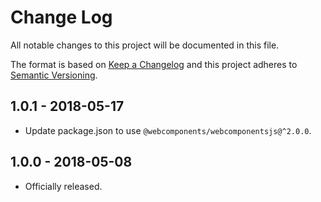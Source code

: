 # Change Log

All notable changes to this project will be documented in this file.

The format is based on [Keep a Changelog](http://keepachangelog.com/)
and this project adheres to [Semantic Versioning](http://semver.org/).

<!-- ## Unreleased -->
<!-- Add new, unreleased items here. -->

## 1.0.1 - 2018-05-17
* Update package.json to use `@webcomponents/webcomponentsjs@^2.0.0`.

## 1.0.0 - 2018-05-08
* Officially released.
